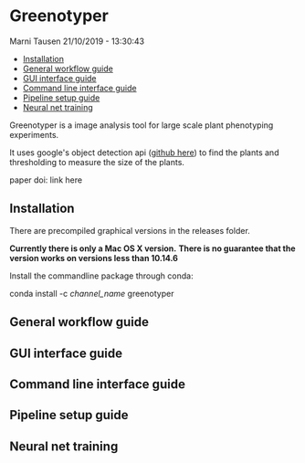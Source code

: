 Greenotyper
================
Marni Tausen
21/10/2019 - 13:30:43

-   [Installation](#installation)
-   [General workflow guide](#general-workflow-guide)
-   [GUI interface guide](#gui-interface-guide)
-   [Command line interface guide](#command-line-interface-guide)
-   [Pipeline setup guide](#pipeline-setup-guide)
-   [Neural net training](#neural-net-training)

Greenotyper is a image analysis tool for large scale plant phenotyping experiments.

It uses google's object detection api ([github here](https://github.com/tensorflow/models/tree/master/research/object_detection)) to find the plants and thresholding to measure the size of the plants.

paper doi: link here

Installation
------------

There are precompiled graphical versions in the releases folder.

**Currently there is only a Mac OS X version.** **There is no guarantee that the version works on versions less than 10.14.6**

Install the commandline package through conda:

conda install -c *channel\_name* greenotyper

General workflow guide
----------------------

GUI interface guide
-------------------

Command line interface guide
----------------------------

Pipeline setup guide
--------------------

Neural net training
-------------------
